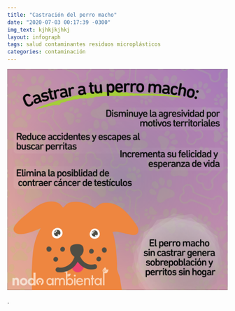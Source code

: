 ```yaml
---
title: "Castración del perro macho"
date: "2020-07-03 00:17:39 -0300"
img_text: kjhkjkjhkj
layout: infograph
tags: salud contaminantes residuos microplásticos
categories: contaminación
---
```


![castración del perro macho](assets/images/infograph/Castraciondelperromacho.png)

<!--section-->

.
